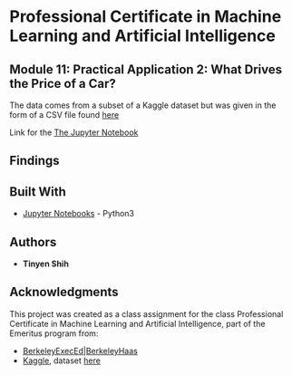 # Professional Certificate in Machine Learning and Artificial Intelligence
## Module 11: Practical Application 2: What Drives the Price of a Car?

The data comes from a subset of a Kaggle dataset but was given in the form of a CSV file found [here](https://archive.ics.uci.edu/ml/datasets/bank+marketing)

Link for the [The Jupyter Notebook](https://github.com/tshih94/car-price-model/blob/main/bank-marketing.ipynb)

## Findings


## Built With
* [Jupyter Notebooks](https://jupyter.org/) - Python3

## Authors

* **Tinyen Shih** 

## Acknowledgments
This project was created as a class assignment for the class Professional Certificate in Machine Learning and Artificial Intelligence, part of the Emeritus program from:
* [BerkeleyExecEd|BerkeleyHaas](https://em-executive.berkeley.edu/)
* [Kaggle](https://www.kaggle.com), dataset [here](https://mo-pcco.s3.us-east-1.amazonaws.com/BH-PCMLAI/module_11/practical_application_II_starter.zip)
